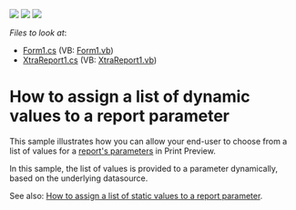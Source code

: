 <!-- default badges list -->
![](https://img.shields.io/endpoint?url=https://codecentral.devexpress.com/api/v1/VersionRange/128598440/12.1.4%2B)
[![](https://img.shields.io/badge/Open_in_DevExpress_Support_Center-FF7200?style=flat-square&logo=DevExpress&logoColor=white)](https://supportcenter.devexpress.com/ticket/details/E4081)
[![](https://img.shields.io/badge/📖_How_to_use_DevExpress_Examples-e9f6fc?style=flat-square)](https://docs.devexpress.com/GeneralInformation/403183)
<!-- default badges end -->
<!-- default file list -->
*Files to look at*:

* [Form1.cs](./CS/DynamicParameterValues/Form1.cs) (VB: [Form1.vb](./VB/DynamicParameterValues/Form1.vb))
* [XtraReport1.cs](./CS/DynamicParameterValues/XtraReport1.cs) (VB: [XtraReport1.vb](./VB/DynamicParameterValues/XtraReport1.vb))
<!-- default file list end -->
# How to assign a list of dynamic values to a report parameter


<p>This sample illustrates how you can allow your end-user to choose from a list of values for a <a href="http://documentation.devexpress.com/#XtraReports/CustomDocument9998"><u>report's parameters</u></a> in Print Preview.</p><p>In this sample, the list of values is provided to a parameter dynamically, based on the underlying datasource.</p><p>See also: <a href="https://www.devexpress.com/Support/Center/p/E4082">How to assign a list of static values to a report parameter</a>.</p>

<br/>



